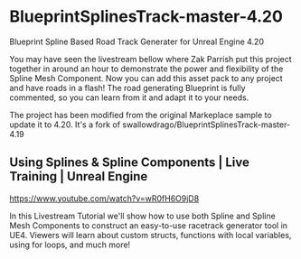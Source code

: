 # BlueprintSplinesTrack-master-4.20
Blueprint Spline Based Road Track Generater for Unreal Engine 4.20

You may have seen the livestream bellow where Zak Parrish put this project together in around an hour to demonstrate the power and flexibility of the Spline Mesh Component. Now you can add this asset pack to any project and have roads in a flash! The road generating Blueprint is fully commented, so you can learn from it and adapt it to your needs.

The project has been modified from the original Markeplace sample to update it to 4.20. It's a fork of swallowdrago/BlueprintSplinesTrack-master-4.19

## Using Splines & Spline Components | Live Training | Unreal Engine
https://www.youtube.com/watch?v=wR0fH6O9jD8

In this Livestream Tutorial we'll show how to use both Spline and Spline Mesh Components to construct an easy-to-use racetrack generator tool in UE4. Viewers will learn about custom structs, functions with local variables, using for loops, and much more!
